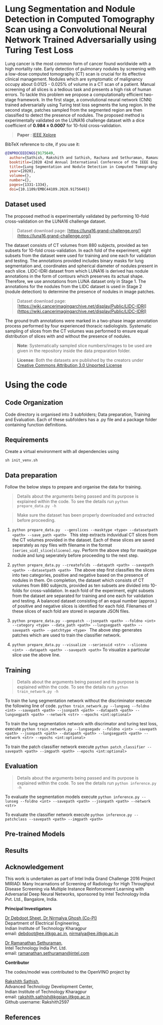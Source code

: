 ﻿# Lung Segmentation and Nodule Detection in Computed Tomography Scan using a Convolutional Neural Network Trained Adversarially using Turing Test Loss

Lung cancer is the most common form of cancer found worldwide with a high mortality rate. Early detection of pulmonary nodules by screening with a low-dose computed tomography (CT) scan is crucial for its effective clinical management. Nodules which are symptomatic of malignancy occupy about 0.0125 - 0.025% of volume in a CT scan of a patient. Manual screening of all slices is a tedious task and presents a high risk of human errors. To tackle this problem we propose a computationally efficient two-stage framework. In the first stage, a convolutional neural network (CNN) trained adversarially using Turing test loss segments the lung region.
In the second stage, patches sampled from the segmented region are then classified to detect the presence of nodules. The proposed method is experimentally validated on the LUNA16 challenge dataset with a dice coefficient of **0.984 ± 0.0007** for 10-fold cross-validation.

>**Paper** : [IEEE Xplore](https://ieeexplore.ieee.org/abstract/document/9175649)

BibTeX reference to cite, if you use it:

```bibtex
@INPROCEEDINGS{9175649,
  author={Sathish, Rakshith and Sathish, Rachana and Sethuraman, Ramanathan and Sheet, Debdoot},
  booktitle={2020 42nd Annual International Conference of the IEEE Engineering in Medicine & Biology Society (EMBC)}, 
  title={Lung Segmentation and Nodule Detection in Computed Tomography Scan using a Convolutional Neural Network Trained Adversarially using Turing Test Loss}, 
  year={2020},
  volume={},
  number={},
  pages={1331-1334},
  doi={10.1109/EMBC44109.2020.9175649}}
```
## Dataset used

 The proposed method is experimentally validated by performing 10-fold cross-validation on the LUNA16 challenge dataset. 
 >Dataset download page: [https://luna16.grand-challenge.org/](https://luna16.grand-challenge.org/) 

The dataset consists of CT volumes from 880 subjects, provided as ten subsets for 10-fold cross-validation. In each fold of the experiment, eight subsets from the dataset were used for training and one each for validation and testing. The annotations provided includes binary masks for lung segmentation and, coordinates and spherical diameter of nodules present in each slice. LIDC-IDRI dataset from which LUNA16 is derived has nodule annotations in the form of contours which preserves its actual shape. Therefore, we use annotations from LUNA dataset only in Stage 1. The annotations for the nodules from the LIDC dataset is used in Stage 2 (nodule detection) to determine the presence of nodules in image patches.
> Dataset download page: [https://wiki.cancerimagingarchive.net/display/Public/LIDC-IDRI](https://wiki.cancerimagingarchive.net/display/Public/LIDC-IDRI)

The ground truth annotations were marked in a two-phase image annotation process performed by four experienced thoracic radiologists. Systematic sampling of slices from the CT volumes was performed to ensure equal distribution of slices with and without the presence of nodules.

>**Note**: Systematically sampled slice numbers/images to be used are given in the repository inside the data preparation folder.

>**License**: Both the datasets are published by the creators under [Creative Commons Attribution 3.0 Unported License](https://creativecommons.org/licenses/by/3.0/)

# Using the code

## Code Organization
Code directory is organised into 3 subfolders; Data preparation, Training and Evaluation. Each of these subfolders has a .py file and a package folder containing function definitions. 
## Requirements

Create a virtual environment with all dependencies using 
```
sh init_venv.sh
```
 
## Data preparation
Follow the below steps to prepare and organise the data for training.
> Details about the arguments being passed and its purpose is explained within the code. To see the details run `python prepare_data.py -h`

> Make sure the dataset has been properly downloaded and extracted before proceeding.

1. ` python prepare_data.py  --genslices --masktype <type> --datasetpath <path> --save_path <path>  `
	This step extracts induvidual CT slices from the CT volumes provided in the dataset. Each of these slices are saved seperately as npy files with filename in the format `[series_uid]_slice[sliceno].npy`.
	Perform the above step for masktype nodule and lung seperately before proceeding to the next step.

2. `python prepare_data.py --createfolds --datapath <path> --savepath <path>
--datasetpath <path> `
	The above step first classifies the slices into two categories, positive and negative based on the presence of nodules in them. On completion, the dataset which consists of CT volumes from 880 subjects, provided as ten subsets are divided into 10-folds for cross-validation. In each fold of the experiment, eight subsets from the dataset are separated for training and one each for validation and testing. A balanced dataset consisting of an equal number (approx.) of positive and negative slices is identified for each fold. Filenames of these slices of each fold are stored in separate JSON files.

3. `python prepare_data.py --genpatch --jsonpath <path> --foldno <int> --category <type> --data_path <path> --lungsegpath <path> --savepath <path> --patchtype <type> `
	The above step generates patches which are used to train the classifier network.

4. `python prepare_data.py --visualize --seriesuid <str> --sliceno <int> --datapath <path> --savepath <path>`
	To visualize a particular slice use the above line. 

## Training

> Details about the arguments being passed and its purpose is explained within the code. To see the details run `python train_network.py -h`

To train the lung segmentation network without the discriminator execute the following line of code.
`python train_network.py --lungseg --foldno <int> --savepath <path> --jsonpath <path> --datapath <path> --lungsegpath <path> --network <str> --epochs <int:optional> `

To train the lung segmentation network with discrimator and turing test loss, execute 
`python train_network.py --lungsegadv --foldno <int> --savepath <path> --jsonpath <path> --datapath <path> --lungsegpath <path> --network <str> --epochs <int:optional> `

To train the patch classifier network execute
`python patch_classifier --savepath <path> --imgpath <path> --epochs <int:optional> `


## Evaluation

> Details about the arguments being passed and its purpose is explained within the code. To see the details run `python inference.py -h`

To evaluate the segmentation models execute
 `python inference.py --lunseg --foldno <int> --savepath <path> --jsonpath <path> --network <str>`

To evaluate the classifier network execute
`python inference.py --patchclass --savepath <path> --imgpath <path>`

## Pre-trained Models
## Results


## Acknowledgement

 This work is undertaken as part of Intel India Grand Challenge 2016 Project MIRIAD: Many Incarnations of Screening of Radiology for High Throughput Disease Screening via Multiple Instance Reinforcement Learning with Adversarial Deep Neural Networks, sponsored by Intel Technology India Pvt. Ltd., Bangalore, India.

**Principal Investigators**

<a href="https://www.linkedin.com/in/debdoot/">Dr Debdoot Sheet</a>,<a href="http://www.iitkgp.ac.in/department/EE/faculty/ee-nirmalya"> Dr Nirmalya Ghosh (Co-PI) </a></br>
Department of Electrical Engineering,</br>
Indian Institute of Technology Kharagpur</br>
email: debdoot@ee.iitkgp.ac.in, nirmalya@ee.iitkgp.ac.in

<a href="https://www.linkedin.com/in/ramanathan-sethuraman-27a12aba/">Dr Ramanathan Sethuraman</a>,</br>
Intel Technology India Pvt. Ltd.</br>
email: ramanathan.sethuraman@intel.com

**Contributor**

The codes/model was contributed to the OpenVINO project by

<a href="https://github.com/Rakshith2597"> Rakshith Sathish</a>,</br>
Advanced Technology Development Center,</br>
Indian Institute of Technology Kharagpur</br>
email: rakshith.sathish@kgpian.iitkgp.ac.in</br>
Github username: Rakshith2597

## References
